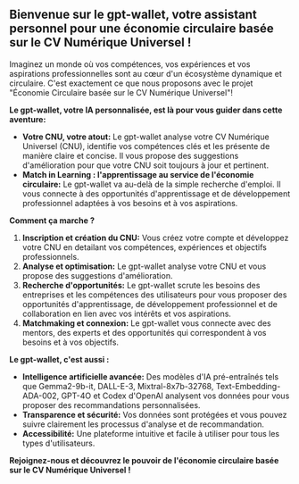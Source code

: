 ##  Bienvenue sur le gpt-wallet, votre assistant personnel pour une économie circulaire basée sur le CV Numérique Universel !

Imaginez un monde où vos compétences, vos expériences et vos aspirations professionnelles sont au cœur d'un écosystème dynamique et circulaire.  C'est exactement ce que nous proposons avec le projet "Économie Circulaire basée sur le CV Numérique Universel"! 

**Le gpt-wallet, votre IA personnalisée, est là pour vous guider dans cette aventure:**

* **Votre CNU, votre atout:** Le gpt-wallet analyse votre CV Numérique Universel (CNU), identifie vos compétences clés et les présente de manière claire et concise.  Il vous propose des suggestions d'amélioration pour que votre CNU soit toujours à jour et pertinent. 
* **Match in Learning : l'apprentissage au service de l'économie circulaire:**  Le gpt-wallet va au-delà de la simple recherche d'emploi. Il vous connecte à des opportunités d'apprentissage et de développement professionnel adaptées à vos besoins et à vos aspirations.  

**Comment ça marche ?**

1. **Inscription et création du CNU:** Vous créez votre compte et développez votre CNU en detailant vos compétences, expériences et objectifs professionnels.
2. **Analyse et optimisation:** Le gpt-wallet analyse votre CNU et vous propose des suggestions d'amélioration.
3. **Recherche d'opportunités:**  Le gpt-wallet scrute les besoins des entreprises et les compétences des utilisateurs pour vous proposer des opportunités d'apprentissage, de développement professionnel et de collaboration en lien avec vos intérêts et vos aspirations.
4. **Matchmaking et connexion:** Le gpt-wallet vous connecte avec des mentors, des experts et des opportunités qui correspondent à vos besoins et à vos objectifs.

**Le gpt-wallet, c'est aussi :**

* **Intelligence artificielle avancée:** Des modèles d'IA pré-entraînés tels que Gemma2-9b-it, DALL-E-3, Mixtral-8x7b-32768, Text-Embedding-ADA-002, GPT-4O et Codex d'OpenAI analysent vos données pour vous proposer des recommandations personnalisées.
* **Transparence et sécurité:**  Vos données sont protégées et vous pouvez suivre clairement les processus d'analyse et de recommandation.
* **Accessibilité:**  Une plateforme intuitive et facile à utiliser pour tous les types d'utilisateurs.

**Rejoignez-nous et découvrez le pouvoir de l'économie circulaire basée sur le CV Numérique Universel !**




